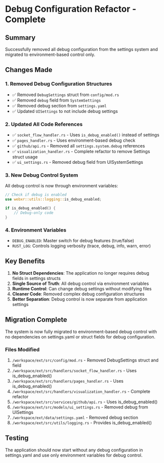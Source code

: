 # Debug Configuration Refactor - Complete

## Summary

Successfully removed all debug configuration from the settings system and migrated to environment-based control only.

## Changes Made

### 1. Removed Debug Configuration Structures
- ✅ Removed `DebugSettings` struct from `config/mod.rs`
- ✅ Removed `debug` field from `SystemSettings` 
- ✅ Removed debug section from `settings.yaml`
- ✅ Updated `UISettings` to not include debug settings

### 2. Updated All Code References
- ✅ `socket_flow_handler.rs` - Uses `is_debug_enabled()` instead of settings
- ✅ `pages_handler.rs` - Uses environment-based debug check
- ✅ `github/api.rs` - Removed all `settings.system.debug` references
- ✅ `visualization_handler.rs` - Complete refactor to remove Settings struct usage
- ✅ `ui_settings.rs` - Removed debug field from UISystemSettings

### 3. New Debug Control System

All debug control is now through environment variables:

```rust
// Check if debug is enabled
use webxr::utils::logging::is_debug_enabled;

if is_debug_enabled() {
    // Debug-only code
}
```

### 4. Environment Variables

- `DEBUG_ENABLED`: Master switch for debug features (true/false)
- `RUST_LOG`: Controls logging verbosity (trace, debug, info, warn, error)

## Key Benefits

1. **No Struct Dependencies**: The application no longer requires debug fields in settings structs
2. **Single Source of Truth**: All debug control via environment variables
3. **Runtime Control**: Can change debug settings without modifying files
4. **Cleaner Code**: Removed complex debug configuration structures
5. **Better Separation**: Debug control is now separate from application settings

## Migration Complete

The system is now fully migrated to environment-based debug control with no dependencies on settings.yaml or struct fields for debug configuration.

### Files Modified

1. `/workspace/ext/src/config/mod.rs` - Removed DebugSettings struct and field
2. `/workspace/ext/src/handlers/socket_flow_handler.rs` - Uses is_debug_enabled()
3. `/workspace/ext/src/handlers/pages_handler.rs` - Uses is_debug_enabled()
4. `/workspace/ext/src/handlers/visualization_handler.rs` - Complete refactor
5. `/workspace/ext/src/services/github/api.rs` - Uses is_debug_enabled()
6. `/workspace/ext/src/models/ui_settings.rs` - Removed debug from UISettings
7. `/workspace/ext/data/settings.yaml` - Removed debug section
8. `/workspace/ext/src/utils/logging.rs` - Provides is_debug_enabled()

## Testing

The application should now start without any debug configuration in settings.yaml and use only environment variables for debug control.